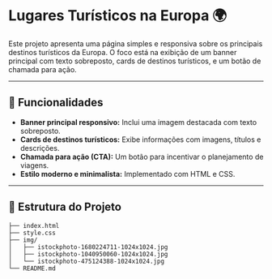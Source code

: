 # Lugares Turísticos na Europa 🌍

Este projeto apresenta uma página simples e responsiva sobre os principais destinos turísticos da Europa. O foco está na exibição de um banner principal com texto sobreposto, cards de destinos turísticos, e um botão de chamada para ação.

---

## 🚀 Funcionalidades

- **Banner principal responsivo:** Inclui uma imagem destacada com texto sobreposto.
- **Cards de destinos turísticos:** Exibe informações com imagens, títulos e descrições.
- **Chamada para ação (CTA):** Um botão para incentivar o planejamento de viagens.
- **Estilo moderno e minimalista:** Implementado com HTML e CSS.

---

## 📂 Estrutura do Projeto

```plaintext
├── index.html
├── style.css
├── img/
│   ├── istockphoto-1680224711-1024x1024.jpg
│   ├── istockphoto-1040950060-1024x1024.jpg
│   └── istockphoto-475124388-1024x1024.jpg
└── README.md
